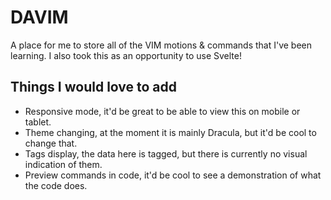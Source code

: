 # DAVIM

A place for me to store all of the VIM motions & commands that I've been learning. I also took this as an opportunity to use Svelte!

## Things I would love to add

- Responsive mode, it'd be great to be able to view this on mobile or tablet.
- Theme changing, at the moment it is mainly Dracula, but it'd be cool to change that.
- Tags display, the data here is tagged, but there is currently no visual indication of them.
- Preview commands in code, it'd be cool to see a demonstration of what the code does.
